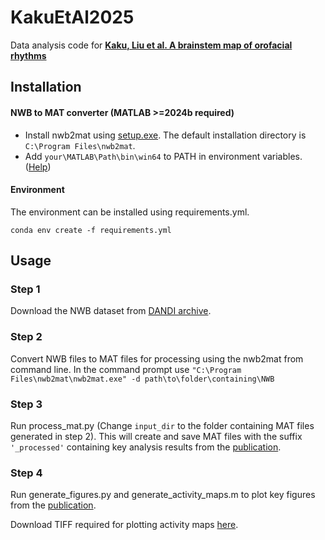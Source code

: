 # KakuEtAl2025
Data analysis code for [**Kaku, Liu et al. A brainstem map of orofacial rhythms**](https://www.biorxiv.org/content/10.1101/2025.01.27.635041v1)

## Installation
#### NWB to MAT converter (MATLAB >=2024b required)
- Install nwb2mat using [setup.exe](https://github.com/NuoLiLabBCM/KakuEtAl2025/tree/main/nwb2mat). The default installation directory is `C:\Program Files\nwb2mat`.
- Add `your\MATLAB\Path\bin\win64` to PATH in environment variables. ([Help](https://www.java.com/en/download/help/path.html))


#### Environment
The environment can be installed using requirements.yml. 

`conda env create -f requirements.yml`




## Usage
### Step 1
Download the NWB dataset from [DANDI archive](https://dandiarchive.org/dandiset/001619).

### Step 2
Convert NWB files to MAT files for processing using the nwb2mat from command line. In the command prompt use `"C:\Program Files\nwb2mat\nwb2mat.exe" -d path\to\folder\containing\NWB`

### Step 3
Run process_mat.py (Change `input_dir` to the folder containing MAT files generated in step 2). This will create and save MAT files with the suffix `'_processed'` containing key analysis results from the [publication](https://www.biorxiv.org/content/10.1101/2025.01.27.635041v1).

### Step 4
Run generate_figures.py and generate_activity_maps.m to plot key figures from the [publication](https://www.biorxiv.org/content/10.1101/2025.01.27.635041v1).

Download TIFF required for plotting activity maps [here](https://drive.google.com/file/d/18zMYyCuro2lHrILHIM2xHU-94VT9LCMF/view?usp=drive_link).